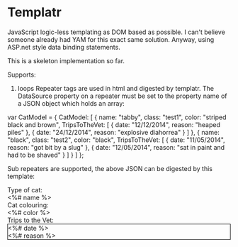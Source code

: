 Templatr
========

JavaScript logic-less templating as DOM based as possible. I can't believe someone already had YAM for this exact same solution. Anyway, using ASP.net style data binding statements.

This is a skeleton implementation so far. 

Supports:

1. loops
Repeater tags are used in html and digested by templatr. The DataSource property on a repeater must be set to the property name of a JSON object which holds an array:

var CatModel = {
    CatModel: [
            {
                name: "tabby",
                class: "test1",
                color: "striped black and brown",
                TripsToTheVet: [
                    {
                        date: "12/12/2014",
                        reason: "heaped piles"
                    },
                    {
                        date: "24/12/2014",
                        reason: "explosive diahorrea"
                    }
                ]
            },
            {
                name: "black",
                class: "test2",
                color: "black",
                TripsToTheVet: [
                    {
                        date: "11/05/2014",
                        reason: "got bit by a slug"
                    },
                    {
                        date: "12/05/2014",
                        reason: "sat in paint and had to be shaved"
                    }
                ]
            }
        ]
};

Sub repeaters are supported, the above JSON can be digested by this template:

<repeater id="catModelRepeater" DataSource="<%# CatModel %>">
    <div class="cat <%# class %> <%# name %> <%# color %>">
        <div>Type of cat:</div><div class="catName"><%# name %></div>
        <div>Cat colouring: </div><div class="catColor"><%# color %></div>
        <div>Trips to the Vet: </div>
        <div style="border:1px solid black;">
        <repeater id="vetTripsRepeater" DataSource="<%# TripsToTheVet %>">
            <div class="vetTrips">
                <div class="date"><%# date %></div>
                <div class="reason"><%# reason %></div>
            </div>
        </repeater>
        </div>
    </div>
</repeater>
